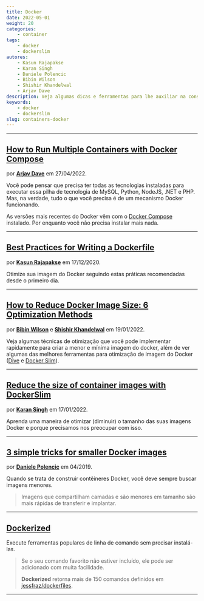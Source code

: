 ```yaml
---
title: Docker
date: 2022-05-01
weight: 20
categories:
    - container
tags:
    - docker
    - dockerslim
autores:
    - Kasun Rajapakse
    - Karan Singh
    - Daniele Polencic
    - Bibin Wilson
    - Shishir Khandelwal
    - Arjav Dave
description: Veja algumas dicas e ferramentas para lhe auxiliar na construção de imagens Docker.
keywords:
    - docker
    - dockerslim
slug: containers-docker
---
```


---

## [How to Run Multiple Containers with Docker Compose](https://www.freecodecamp.org/news/run-multiple-containers-with-docker-compose/)

por [**Arjav Dave**](/autores/arjav-dave/) em 27/04/2022.

Você pode pensar que precisa ter todas as tecnologias instaladas para executar essa pilha de tecnologia de MySQL, Python, NodeJS, .NET e PHP. Mas, na verdade, tudo o que você precisa é de um mecanismo Docker funcionando.

As versões mais recentes do Docker vêm com o [Docker Compose](https://docs.docker.com/compose/) instalado. Por enquanto você não precisa instalar mais nada.

---

## [Best Practices for Writing a Dockerfile](https://blog.bitsrc.io/best-practices-for-writing-a-dockerfile-68893706c3)

por [**Kasun Rajapakse**](/autores/kasun-rajapakse/) em 17/12/2020.

Otimize sua imagem do Docker seguindo estas práticas recomendadas desde o primeiro dia.

---

## [How to Reduce Docker Image Size: 6 Optimization Methods](https://devopscube.com/reduce-docker-image-size/)

por [**Bibin Wilson**](/autores/bibin-wilson/) e [**Shishir Khandelwal**](/autores/shishir-khandelwal/) em 19/01/2022.

Veja algumas técnicas de otimização que você pode implementar rapidamente para criar a menor e mínima imagem do docker, além de ver algumas das melhores ferramentas para otimização de imagem do Docker ([Dive](https://github.com/wagoodman/dive) e [Docker Slim](https://github.com/docker-slim/docker-slim)).

---

## [Reduce the size of container images with DockerSlim](https://developers.redhat.com/articles/2022/01/17/reduce-size-container-images-dockerslim?sc_cid=7013a000002qAd7AAE#)

por [**Karan Singh**](/autores/karan-singh/) em 17/01/2022.

Aprenda uma maneira de otimizar (diminuir) o tamanho das suas imagens Docker e porque precisamos nos preocupar com isso.

---

## [3 simple tricks for smaller Docker images](https://learnk8s.io/blog/smaller-docker-images)

por [**Daniele Polencic**](/autores/daniele-polencic/) em 04/2019.

Quando se trata de construir contêineres Docker, você deve sempre buscar imagens menores.

> Imagens que compartilham camadas e são menores em tamanho são mais rápidas de transferir e implantar.

---

## [Dockerized](https://github.com/datastack-net/dockerized)

Execute ferramentas populares de linha de comando sem precisar instalá-las.

> Se o seu comando favorito não estiver incluído, ele pode ser adicionado com muita facilidade.
>
> **Dockerized** retorna mais de 150 comandos definidos em [jessfraz/dockerfiles](https://github.com/jessfraz/dockerfiles).

---
